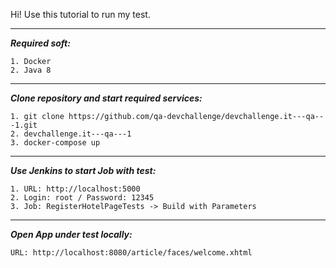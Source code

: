 Hi! 
Use this tutorial to run my test. 

____
***Required soft:***
```
1. Docker
2. Java 8
```
____
***Clone repository and start required services:***
```
1. git clone https://github.com/qa-devchallenge/devchallenge.it---qa---1.git
2. devchallenge.it---qa---1
3. docker-compose up
```
____

***Use Jenkins to start Job with test:***
```
1. URL: http://localhost:5000
2. Login: root / Password: 12345
3. Job: RegisterHotelPageTests -> Build with Parameters
```
____
***Open App under test locally:***
```
URL: http://localhost:8080/article/faces/welcome.xhtml
```


